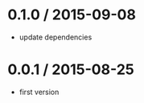 
0.1.0 / 2015-09-08
==================

 * update dependencies

0.0.1 / 2015-08-25
==================

 * first version